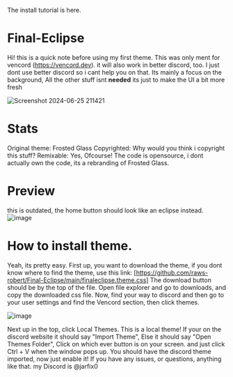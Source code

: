 The install tutorial is here.

# Final-Eclipse
Hi! this is a quick note before using my first theme.
This was only ment for vencord (https://vencord.dev). it will also work in better discord, too. I just dont use better discord so i cant help you on that.
Its mainly a focus on the background, All the other stuff isnt **needed** its just to make the UI a bit more fresh

![Screenshot 2024-06-25 211421](https://github.com/raws-robert/Final-Eclipse/assets/172075414/709796b4-bf53-4d42-a4f4-976db132a8b7)


# Stats
Original theme: Frosted Glass
Copyrighted: Why would you think i copyright this stuff?
Remixable: Yes, Ofcourse! The code is opensource, i dont actually own the code, its a rebranding of Frosted Glass.

# Preview
this is outdated, the home button should look like an eclipse instead.
![image](https://github.com/raws-robert/Final-Eclipse/assets/172075414/bb5c39e1-91f5-409b-b0ed-ee2bcba63c96)


# How to install theme.
Yeah, its pretty easy.
First up, you want to download the theme, if you dont know where to find the theme, use this link: [https://github.com/raws-robert/Final-Eclipse/main/finaleclipse.theme.css] The download button should be by the top of the file.
Open file explorer and go to downloads, and copy the downloaded css file.
Now, find your way to discord and then go to your user settings and find the Vencord section, then click themes.

![image](https://github.com/raws-robert/Final-Eclipse/assets/172075414/428bcb9b-c411-4916-bc68-409c8e70e249)

Next up in the top, click Local Themes. This is a local theme!
If your on the discord website it should say "Import Theme", Else it should say "Open Themes Folder", Click on which ever button is on your screen. and just click Ctrl + V when the window pops up.
You should have the discord theme imported, now just enable it! If you have any issues, or questions, anything like that. my Discord is @jarfix0
